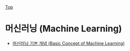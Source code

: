 [Top](../index.md)

# 머신러닝 (Machine Learning)

- [머신러닝 기본 개념 (Basic Concept of Machine Learning)](basic_concept_of_machine_learning.md)



